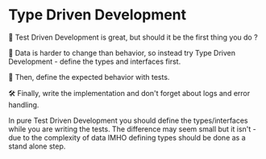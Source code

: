 # Type Driven Development

🤔 Test Driven Development is great, but should it be the first thing you do ?

🧬 Data is harder to change than behavior, so instead try Type Driven Development - define the types and interfaces first.

🧭 Then, define the expected behavior with tests.

🛠️ Finally, write the implementation and don't forget about logs and error handling.

In pure Test Driven Development you should define the types/interfaces while you are writing the tests. The difference may seem small but it isn't - due to the complexity of data IMHO defining types should be done as a stand alone step.
